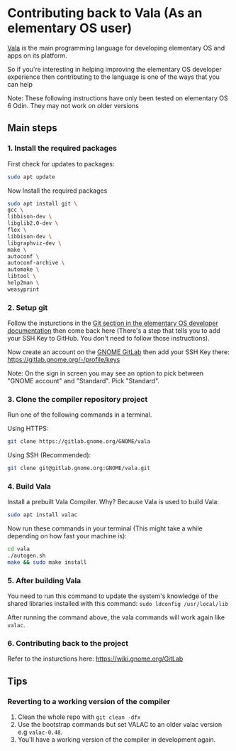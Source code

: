# Contributing back to Vala (As an elementary OS user)

[Vala](https://wiki.gnome.org/Projects/Vala/) is the main programming language for developing elementary OS and apps on its platform. 

So if you're interesting in helping improving the elementary OS developer experience then contributing to the language is one of the ways that you can help

Note: These following instructions have only been tested on elementary OS 6 Odin. They may not work on older versions

## Main steps

### 1. Install the required packages

First check for updates to packages:
```bash
sudo apt update

```

Now Install the required packages 
```bash
sudo apt install git \
gcc \
libbison-dev \
libglib2.0-dev \
flex \
libbison-dev \
libgraphviz-dev \
make \
autoconf \
autoconf-archive \
automake \
libtool \
help2man \
weasyprint

```
### 2. Setup git

Follow the insturctions in the [Git section in the elementary OS developer documentation](https://docs.elementary.io/develop/writing-apps/the-basic-setup#git) then come back here (There's a step that tells you to add your SSH Key to GitHub. You don't need to follow those instructions).

Now create an account on the [GNOME GitLab](https://gitlab.gnome.org/users/sign_in) then add your SSH Key there: https://gitlab.gnome.org/-/profile/keys

Note: On the sign in screen you may see an option to pick between "GNOME account" and "Standard". Pick "Standard".

### 3. Clone the compiler repository project
Run one of the following commands in a terminal.

Using HTTPS:
```bash
git clone https://gitlab.gnome.org/GNOME/vala
```

Using SSH (Recommended):
```bash
git clone git@gitlab.gnome.org:GNOME/vala.git
```

### 4. Build Vala
Install a prebuilt Vala Compiler. Why? Because Vala is used to build Vala:
```bash	
sudo apt install valac
```

Now run these commands in your terminal (This might take a while depending on how fast your machine is):

```bash
cd vala
./autogen.sh
make && sudo make install
```

### 5. After building Vala

You need to run this command to update the system's knowledge of the shared libraries installed with this command:
`sudo ldconfig /usr/local/lib`

After running the command above, the vala commands will work again like `valac`.

### 6. Contributing back to the project
Refer to the insturctions here: https://wiki.gnome.org/GitLab

## Tips

### Reverting to a working version of the compiler
1. Clean the whole repo with `git clean -dfx`
2. Use the bootstrap commands but set VALAC to an older valac version e.g `valac-0.48`.
3. You'll have a working version of the compiler in development again.
